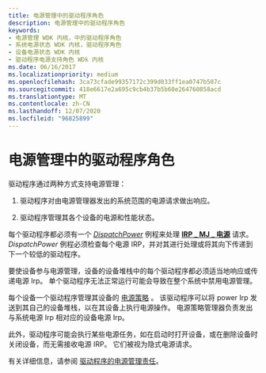```yaml
---
title: 电源管理中的驱动程序角色
description: 电源管理中的驱动程序角色
keywords:
- 电源管理 WDK 内核，中的驱动程序角色
- 系统电源状态 WDK 内核，驱动程序角色
- 设备电源状态 WDK 内核
- 驱动程序电源支持角色 WDk 内核
ms.date: 06/16/2017
ms.localizationpriority: medium
ms.openlocfilehash: 3ca73cfade99357172c399d033ff1ea0747b507c
ms.sourcegitcommit: 418e6617e2a695c9cb4b37b5b60e264760858acd
ms.translationtype: MT
ms.contentlocale: zh-CN
ms.lasthandoff: 12/07/2020
ms.locfileid: "96825899"
---
```

# <a name="driver-role-in-power-management"></a>电源管理中的驱动程序角色





驱动程序通过两种方式支持电源管理：

1.  驱动程序对由电源管理器发出的系统范围的电源请求做出响应。

2.  驱动程序管理其各个设备的电源和性能状态。

每个驱动程序都必须有一个 [*DispatchPower*](/windows-hardware/drivers/ddi/wdm/nc-wdm-driver_dispatch) 例程来处理 [**IRP \_ MJ \_ 电源**](./irp-mj-power.md) 请求。 *DispatchPower* 例程必须检查每个电源 IRP，并对其进行处理或将其向下传递到下一个较低的驱动程序。

要使设备参与电源管理，设备的设备堆栈中的每个驱动程序都必须适当地响应或传递电源 Irp。 单个驱动程序无法正常运行可能会导致在整个系统中禁用电源管理。

每个设备一个驱动程序管理其设备的 [电源策略](managing-device-power-policy.md) 。 该驱动程序可以将 power Irp 发送到其自己的设备堆栈，以在其设备上执行电源操作。 电源策略管理器负责发出与系统电源 Irp 相对应的设备电源 Irp。

此外，驱动程序可能会执行某些电源任务，如在启动时打开设备，或在删除设备时关闭设备，而无需接收电源 IRP。 它们被视为隐式电源请求。

有关详细信息，请参阅 [驱动程序的电源管理责任](power-management-responsibilities-for-drivers.md)。

 

